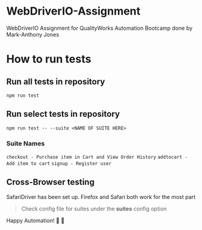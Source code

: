 # WebDriverIO-Assignment
WebDriverIO Assignment for QualityWorks Automation Bootcamp done by Mark-Anthony Jones

# How to run tests

## Run all tests in repository

`npm run test` 

## Run select tests in repository

`npm run test -- --suite <NAME OF SUITE HERE>`

### Suite Names

`checkout - Purchase item in Cart and View Order History`
`addtocart - Add item to cart`
`signup - Register user`

## Cross-Browser testing

SafariDriver has been set up. Firefox and Safari both work for the most part

> Check config file for suites under the **suites** config option

Happy Automation! :confetti_ball: :confetti_ball:
